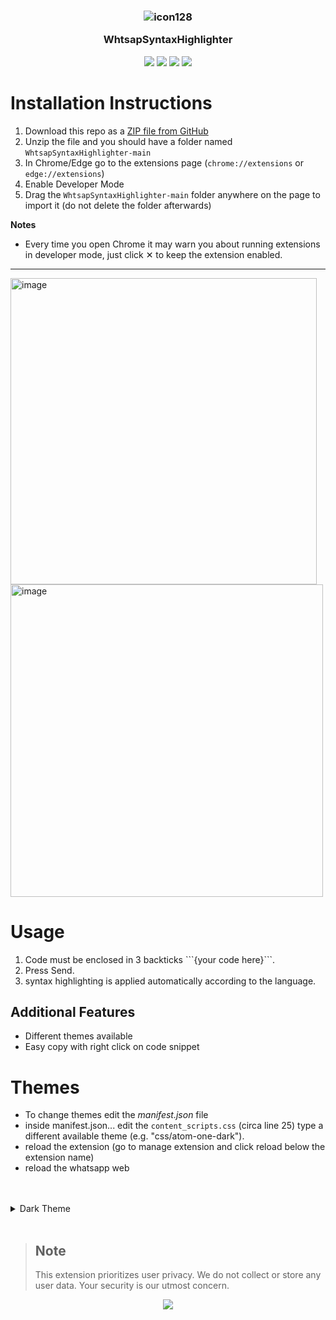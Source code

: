 <h3 align="center">

![icon128](https://github.com/qmigo/WhtsapSyntaxHighlighter/assets/39450902/43c15d84-b331-48c2-b735-b018abce69c5)



WhtsapSyntaxHighlighter
	
</h3>
<p align="center">
	<a href="https://github.com/qmigo/WhtsapSyntaxHighlighter/stargazers"><img src="https://img.shields.io/github/stars/qmigo/WhtsapSyntaxHighlighter?colorA=363a4f&colorB=b7bdf8&style=for-the-badge"></a>
	<a href="https://github.com/qmigo/WhtsapSyntaxHighlighter/issues"><img src="https://img.shields.io/github/issues/qmigo/WhtsapSyntaxHighlighter?colorA=363a4f&colorB=f5a97f&style=for-the-badge"></a>
	<a href="https://github.com/qmigo/WhtsapSyntaxHighlighter/contributors"><img src="https://img.shields.io/github/contributors/qmigo/WhtsapSyntaxHighlighter?colorA=363a4f&colorB=a6da95&style=for-the-badge"></a>
	<a href="https://developer.chrome.com/docs/extensions/develop/migrate/what-is-mv3"><img src="https://img.shields.io/badge/Manifest-v3-f2cdcd?logo=w3c&logoColor=fff&style=for-the-badge&labelColor=302D41"></a>
</p>






# Installation Instructions

1. Download this repo as a [ZIP file from GitHub](https://github.com/qmigo/WhtsapSyntaxHighlighter/archive/master.zip)
2. Unzip the file and you should have a folder named `WhtsapSyntaxHighlighter-main`
3. In Chrome/Edge go to the extensions page (`chrome://extensions` or `edge://extensions`)
4. Enable Developer Mode
5. Drag the `WhtsapSyntaxHighlighter-main` folder anywhere on the page to import it (do not delete the folder afterwards)

**Notes**
* Every time you open Chrome it may warn you about running extensions in developer mode, just click  &#10005; to keep the extension enabled.


<hr>

<img width="490" alt="image" src="https://github.com/qmigo/WhtsapSyntaxHighlighter/assets/39450902/c8e381ca-aa73-45a4-a899-976e7ae534a5">

<img width="500" alt="image" src="https://github.com/qmigo/WhtsapSyntaxHighlighter/assets/39450902/0db59e55-f02d-4a0e-9b11-89a479799ae1">

# Usage
1. Code must be enclosed in 3 backticks  \```{your code here}\```.
2. Press Send.
3. syntax highlighting is applied automatically according to the language.

## Additional Features
- Different themes available
- Easy copy with right click on code snippet

# Themes

- To change themes edit the _manifest.json_ file
- inside manifest.json... edit the `content_scripts.css` (circa line 25) type a different available theme (e.g. "css/atom-one-dark").
- reload the extension (go to manage extension and click reload below the extension name)
- reload the whatsapp web
<br>
<br>

<details><summary>Dark Theme</summary>
<p>
	
- atom-one-dark
	
- catppuccin
  
- dark
  
- dracula
  
- github-dark
  
- night-owl
  
- nord
  
- shades-of-purple
  
- synth

- wapp-theme

</p>
</details>

<br>

>## Note
>This extension prioritizes user privacy. We do not collect or store any user data. Your security is our utmost concern.
<p align="center">
	<a href="https://github.com/catppuccin/catppuccin/blob/main/LICENSE"><img src="https://img.shields.io/static/v1.svg?style=for-the-badge&label=License&message=GPL3&logoColor=d9e0ee&colorA=363a4f&colorB=b7bdf8"/></a>
</p>




